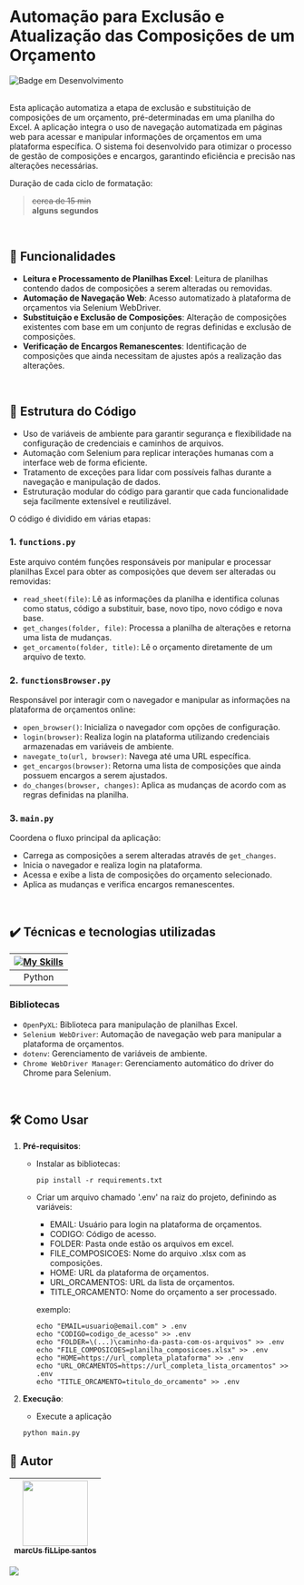 # Automação para Exclusão e Atualização das Composições de um Orçamento
![Badge em Desenvolvimento](http://img.shields.io/static/v1?label=STATUS&message=EM%20DESENVOLVIMENTO&color=GREEN&style=for-the-badge)  

<br />
Esta aplicação automatiza a etapa de exclusão e substituição de composições de um orçamento, pré-determinadas em uma planilha do Excel. A aplicação integra o uso de navegação automatizada em páginas web para acessar e manipular informações de orçamentos em uma plataforma específica. O sistema foi desenvolvido para otimizar o processo de gestão de composições e encargos, garantindo eficiência e precisão nas alterações necessárias.
<br />

Duração de cada ciclo de formatação:<br />
>~~cerca de 15 min~~<br />
>**alguns segundos**
>
<br />

## :hammer: Funcionalidades

- **Leitura e Processamento de Planilhas Excel**: Leitura de planilhas contendo dados de composições a serem alteradas ou removidas.
- **Automação de Navegação Web**: Acesso automatizado à plataforma de orçamentos via Selenium WebDriver.
- **Substituição e Exclusão de Composições**: Alteração de composições existentes com base em um conjunto de regras definidas e exclusão de composições.
- **Verificação de Encargos Remanescentes**: Identificação de composições que ainda necessitam de ajustes após a realização das alterações.

<br />

## :page_facing_up: Estrutura do Código

   - Uso de variáveis de ambiente para garantir segurança e flexibilidade na configuração de credenciais e caminhos de arquivos.
   - Automação com Selenium para replicar interações humanas com a interface web de forma eficiente.
   - Tratamento de exceções para lidar com possíveis falhas durante a navegação e manipulação de dados.
   - Estruturação modular do código para garantir que cada funcionalidade seja facilmente extensível e reutilizável.

O código é dividido em várias etapas:

### 1. `functions.py`

Este arquivo contém funções responsáveis por manipular e processar planilhas Excel para obter as composições que devem ser alteradas ou removidas:

- `read_sheet(file)`: Lê as informações da planilha e identifica colunas como status, código a substituir, base, novo tipo, novo código e nova base.
- `get_changes(folder, file)`: Processa a planilha de alterações e retorna uma lista de mudanças.
- `get_orcamento(folder, title)`: Lê o orçamento diretamente de um arquivo de texto.

### 2. `functionsBrowser.py`

Responsável por interagir com o navegador e manipular as informações na plataforma de orçamentos online:

- `open_browser()`: Inicializa o navegador com opções de configuração.
- `login(browser)`: Realiza login na plataforma utilizando credenciais armazenadas em variáveis de ambiente.
- `navegate_to(url, browser)`: Navega até uma URL específica.
- `get_encargos(browser)`: Retorna uma lista de composições que ainda possuem encargos a serem ajustados.
- `do_changes(browser, changes)`: Aplica as mudanças de acordo com as regras definidas na planilha.

### 3. `main.py`

Coordena o fluxo principal da aplicação:

- Carrega as composições a serem alteradas através de `get_changes`.
- Inicia o navegador e realiza login na plataforma.
- Acessa e exibe a lista de composições do orçamento selecionado.
- Aplica as mudanças e verifica encargos remanescentes.

<br />

## ✔️ Técnicas e tecnologias utilizadas

| [![My Skills](https://skillicons.dev/icons?i=py)]() |  
|                          :---:                      |
| Python                                              |  


### Bibliotecas

- `OpenPyXL`: Biblioteca para manipulação de planilhas Excel.
- `Selenium WebDriver`: Automação de navegação web para manipular a plataforma de orçamentos.
- `dotenv`: Gerenciamento de variáveis de ambiente.
- `Chrome WebDriver Manager`: Gerenciamento automático do driver do Chrome para Selenium.

<br />

## 🛠️ Como Usar

1. **Pré-requisitos**:
   - Instalar as bibliotecas: 
     ```
     pip install -r requirements.txt
     ```
   - Criar um arquivo chamado '.env' na raiz do projeto, definindo as variáveis:
      - EMAIL: Usuário para login na plataforma de orçamentos.
      - CODIGO: Código de acesso.
      - FOLDER: Pasta onde estão os arquivos em excel.
      - FILE_COMPOSICOES: Nome do arquivo .xlsx com as composições.
      - HOME: URL da plataforma de orçamentos.
      - URL_ORCAMENTOS: URL da lista de orçamentos.
      - TITLE_ORCAMENTO: Nome do orçamento a ser processado.

      exemplo:
      ```
      echo "EMAIL=usuario@email.com" > .env
      echo "CODIGO=codigo_de_acesso" >> .env
      echo "FOLDER=\(...)\caminho-da-pasta-com-os-arquivos" >> .env
      echo "FILE_COMPOSICOES=planilha_composicoes.xlsx" >> .env
      echo "HOME=https://url_completa_plataforma" >> .env
      echo "URL_ORCAMENTOS=https://url_completa_lista_orcamentos" >> .env
      echo "TITLE_ORCAMENTO=titulo_do_orcamento" >> .env
      ```
   
2. **Execução**:
   - Execute a aplicação
   ```
   python main.py
   ```


## 🚶 Autor

| [<img loading="lazy" src="https://github.com/marcus88santos.png?size=115" width=115><br><sub>marcUs fiLLipe santos</sub>](https://github.com/marcus88santos) |
| :---: |

<div>
<a href="https://www.linkedin.com/in/marcus88santos" target="_blank"><img loading="lazy" src="https://img.shields.io/badge/-LinkedIn-%230077B5?style=for-the-badge&logo=linkedin&logoColor=white" target="_blank"></a>   
</div>
